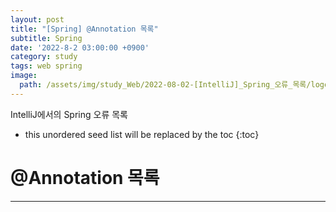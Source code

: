 ```yaml
---
layout: post
title: "[Spring] @Annotation 목록"
subtitle: Spring
date: '2022-8-2 03:00:00 +0900'
category: study
tags: web spring
image:
  path: /assets/img/study_Web/2022-08-02-[IntelliJ]_Spring_오류_목록/logo.png
---
```


IntelliJ에서의 Spring 오류 목록

<!--more-->

* this unordered seed list will be replaced by the toc
{:toc}


# @Annotation 목록
* * *

